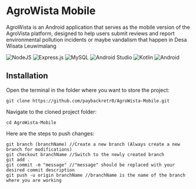 # AgroWista Mobile 
  AgroWista is an Android application that serves as the mobile version of the AgroVista platform, designed to help users submit reviews and report environmental pollution incidents or maybe vandalism that happen in Desa Wisata Leuwimalang
  
![NodeJS](https://img.shields.io/badge/node.js-6DA55F?style=for-the-badge&logo=node.js&logoColor=white)
![Express.js](https://img.shields.io/badge/express.js-%23404d59.svg?style=for-the-badge&logo=express&logoColor=%2361DAFB)
![MySQL](https://img.shields.io/badge/mysql-4479A1.svg?style=for-the-badge&logo=mysql&logoColor=white)
![Android Studio](https://img.shields.io/badge/android%20studio-346ac1?style=for-the-badge&logo=android%20studio&logoColor=white)
![Kotlin](https://img.shields.io/badge/kotlin-%237F52FF.svg?style=for-the-badge&logo=kotlin&logoColor=white)
![Android](https://img.shields.io/badge/Android-3DDC84?style=for-the-badge&logo=android&logoColor=white)

## Installation
Open the terminal in the folder where you want to store the project:
```
git clone https://github.com/paybackretr0/AgroWista-Mobile.git
```
Navigate to the cloned project folder:
```
cd AgroWista-Mobile
```
Here are the steps to push changes:
```
git branch (branchName) //Create a new branch (Always create a new branch for modifications)
git checkout branchName //Switch to the newly created branch
git add .
git commit -m "message" //"message" should be replaced with your desired commit description
git push -u origin branchName //branchName is the name of the branch where you are working
```

